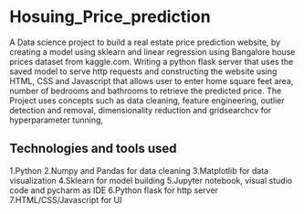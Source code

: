 # Hosuing_Price_prediction
A Data science project to build a real estate price prediction website, by creating a model using sklearn and linear regression using Bangalore house prices dataset from kaggle.com. Writing a python flask server that uses the saved model to serve http requests and constructing the website using HTML, CSS and Javascript that allows user to enter home square feet area, number of bedrooms and bathrooms to retrieve the predicted price. The Project uses concepts such as data cleaning, feature engineering, outlier detection and removal, dimensionality reduction and gridsearchcv for hyperparameter tunning,
## Technologies and tools used
1.Python
2.Numpy and Pandas for data cleaning
3.Matplotlib for data visualization
4.Sklearn for model building
5.Jupyter notebook, visual studio code and pycharm as IDE
6.Python flask for http server
7.HTML/CSS/Javascript for UI


